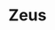 ---
pid: llp592
title: Zeus
location_transcription: New York
coordinates: "[-73.990438644089, 40.757199136538]"
zipcode: 
gen_neighborhood: 
neighborhood: 
outside_phl: 
age: '10'
age_range: 6-13
instagram: 
image_file_name: llp_592.jpg
proposal_transcription: Zeus monument
topic: Person
topic_summary: '0'
type: Sculpture Statue
keywords_other: 
credit: 
image_labels: 
twitter: 
facebook: 
permalink: "/monuments/llp592/"
layout: item-page
---